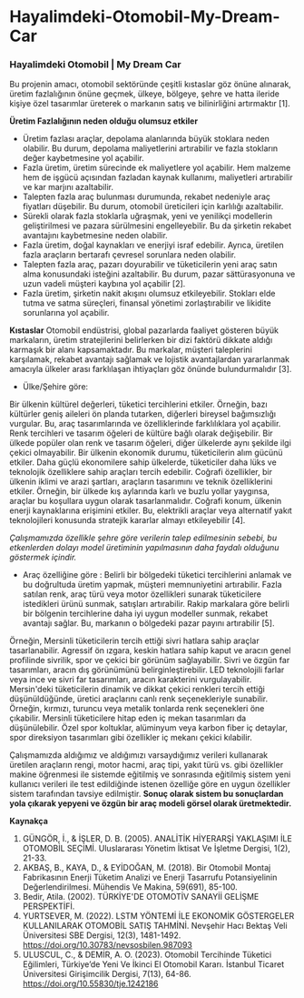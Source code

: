 # Hayalimdeki-Otomobil-My-Dream-Car
### Hayalimdeki Otomobil | My Dream Car
Bu projenin amacı, otomobil sektöründe çeşitli kıstaslar göz önüne alınarak, üretim fazlalığının önüne geçmek, ülkeye, bölgeye, şehre ve hatta ileride kişiye özel tasarımlar üreterek o markanın satış ve bilinirliğini artırmaktır [1].

**Üretim Fazlalığının neden olduğu olumsuz etkiler** 

- Üretim fazlası araçlar, depolama alanlarında büyük stoklara neden olabilir. Bu durum, depolama maliyetlerini artırabilir ve fazla stokların değer kaybetmesine yol açabilir.
- Fazla üretim, üretim sürecinde ek maliyetlere yol açabilir. Hem malzeme hem de işgücü açısından fazladan kaynak kullanımı, maliyetleri artırabilir ve kar marjını azaltabilir.
- Talepten fazla araç bulunması durumunda, rekabet nedeniyle araç fiyatları düşebilir. Bu durum, otomobil üreticileri için karlılığı azaltabilir.
- Sürekli olarak fazla stoklarla uğraşmak, yeni ve yenilikçi modellerin geliştirilmesi ve pazara sürülmesini engelleyebilir. Bu da şirketin rekabet avantajını kaybetmesine neden olabilir.
- Fazla üretim, doğal kaynakları ve enerjiyi israf edebilir. Ayrıca, üretilen fazla araçların bertarafı çevresel sorunlara neden olabilir.
- Talepten fazla araç, pazarı doyurabilir ve tüketicilerin yeni araç satın alma konusundaki isteğini azaltabilir. Bu durum, pazar sättürasyonuna ve uzun vadeli müşteri kaybına yol açabilir [2].
- Fazla üretim, şirketin nakit akışını olumsuz etkileyebilir. Stokları elde tutma ve satma süreçleri, finansal yönetimi zorlaştırabilir ve likidite sorunlarına yol açabilir.

**Kıstaslar**
Otomobil endüstrisi, global pazarlarda faaliyet gösteren büyük markaların, üretim stratejilerini belirlerken bir dizi faktörü dikkate aldığı karmaşık bir alanı kapsamaktadır. Bu markalar, müşteri taleplerini karşılamak, rekabet avantajı sağlamak ve lojistik avantajlardan yararlanmak amacıyla ülkeler arası farklılaşan ihtiyaçları göz önünde bulundurmalıdır [3].

- Ülke/Şehire göre:

Bir ülkenin kültürel değerleri, tüketici tercihlerini etkiler. Örneğin, bazı kültürler geniş aileleri ön planda tutarken, diğerleri bireysel bağımsızlığı vurgular. Bu, araç tasarımlarında ve özelliklerinde farklılıklara yol açabilir. Renk tercihleri ve tasarım öğeleri de kültüre bağlı olarak değişebilir. Bir ülkede popüler olan renk ve tasarım öğeleri, diğer ülkelerde aynı şekilde ilgi çekici olmayabilir. Bir ülkenin ekonomik durumu, tüketicilerin alım gücünü etkiler. Daha güçlü ekonomilere sahip ülkelerde, tüketiciler daha lüks ve teknolojik özelliklere sahip araçları tercih edebilir. Coğrafi özellikler, bir ülkenin iklimi ve arazi şartları, araçların tasarımını ve teknik özelliklerini etkiler. Örneğin, bir ülkede kış aylarında karlı ve buzlu yollar yaygınsa, araçlar bu koşullara uygun olarak tasarlanmalıdır. Coğrafi konum, ülkenin enerji kaynaklarına erişimini etkiler. Bu, elektrikli araçlar veya alternatif yakıt teknolojileri konusunda stratejik kararlar almayı etkileyebilir [4].

_Çalışmamızda özellikle şehre göre verilerin talep edilmesinin sebebi, bu etkenlerden dolayı model üretiminin yapılmasının daha faydalı olduğunu göstermek içindir._

- Araç özelliğine göre : 
Belirli bir bölgedeki tüketici tercihlerini anlamak ve bu doğrultuda üretim yapmak, müşteri memnuniyetini artırabilir. Fazla satılan renk, araç türü veya motor özellikleri sunarak tüketicilere istedikleri ürünü sunmak, satışları artırabilir. Rakip markalara göre belirli bir bölgenin tercihlerine daha iyi uygun modeller sunmak, rekabet avantajı sağlar. Bu, markanın o bölgedeki pazar payını artırabilir [5]. 

Örneğin, Mersinli tüketicilerin tercih ettiği sivri hatlara sahip araçlar tasarlanabilir. Agressif ön ızgara, keskin hatlara sahip kaput ve aracın genel profilinde sivrilik, spor ve çekici bir görünüm sağlayabilir. Sivri ve özgün far tasarımları, aracın dış görünümünü belirginleştirebilir. LED teknolojili farlar veya ince ve sivri far tasarımları, aracın karakterini vurgulayabilir. Mersin'deki tüketicilerin dinamik ve dikkat çekici renkleri tercih ettiği düşünüldüğünde, üretici araçlarını canlı renk seçenekleriyle sunabilir. Örneğin, kırmızı, turuncu veya metalik tonlarda renk seçenekleri öne çıkabilir. Mersinli tüketicilere hitap eden iç mekan tasarımları da düşünülebilir. Özel spor koltuklar, alüminyum veya karbon fiber iç detaylar, spor direksiyon tasarımları gibi özellikler iç mekanı çekici kılabilir.

 Çalışmamızda aldığımız ve aldığımızı varsaydığımız verileri kullanarak üretilen araçların rengi, motor hacmi, araç tipi, yakıt türü vs. gibi özellikler makine öğrenmesi ile sistemde eğitilmiş ve sonrasında eğitilmiş sistem yeni kullanıcı verileri ile test edildiğinde istenen özelliğe göre en uygun özellikler sistem tarafından tavsiye edilmiştir. **Sonuç olarak sistem bu sonuçlardan yola çıkarak yepyeni ve özgün bir araç modeli görsel olarak üretmektedir.**

**Kaynakça**
1. GÜNGÖR, İ., & İŞLER, D. B. (2005). ANALİTİK HİYERARŞİ YAKLAŞIMI İLE OTOMOBİL SEÇİMİ. Uluslararası Yönetim İktisat Ve İşletme Dergisi, 1(2), 21-33.
2. AKBAŞ, B., KAYA, D., & EYİDOĞAN, M. (2018). Bir Otomobil Montaj Fabrikasının Enerji Tüketim Analizi ve Enerji Tasarrufu Potansiyelinin Değerlendirilmesi. Mühendis Ve Makina, 59(691), 85-100.
3. Bedir, Atila. (2002). TÜRKİYE'DE OTOMOTİV SANAYİİ GELİŞME PERSPEKTİFİ. 
4. YURTSEVER, M. (2022). LSTM YÖNTEMİ İLE EKONOMİK GÖSTERGELER KULLANILARAK OTOMOBİL SATIŞ TAHMİNİ. Nevşehir Hacı Bektaş Veli Üniversitesi SBE Dergisi, 12(3), 1481-1492. https://doi.org/10.30783/nevsosbilen.987093
5. ULUSCUL, C., & DEMİR, A. O. (2023). Otomobil Tercihinde Tüketici Eğilimleri, Türkiye’de Yeni Ve İkinci El Otomobil Kararı. İstanbul Ticaret Üniversitesi Girişimcilik Dergisi, 7(13), 64-86. https://doi.org/10.55830/tje.1242186

